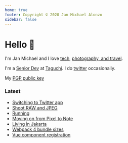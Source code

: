 ```yaml
---
home: true
footer: Copyright © 2020 Jan Michael Alonzo
sidebar: false
---
```


# Hello :wave:

I'm Jan Michael and I love [tech](https://github.com/jmalonzo), [photography, and travel](https://instagram.com/jmalonzo).

I'm a [Senior Dev](https://linkedin.com/in/jmalonzo) at [Taguchi](http://www.taguchi.com.au). I do [twitter](https://twitter.com/jmalonzo) occasionally.

My [PGP public key](https://keybase.io/jmalonzo)

### Latest

- [Switching to Twitter app](/post/pwa-or-native-twitter.md)
- [Shoot RAW and JPEG](/post/why-shoot-raw-jpeg.md)
- [Running](/post/running.md)
- [Moving on from Pixel to Note](/post/pixel-samsung.md)
- [Living in Jakarta](/post/living-in-jakarta.md)
- [Webpack 4 bundle sizes](/post/webpack4-bundle-sizes.md)
- [Vue component registration](/post/vuejs-component-registrations.md)
